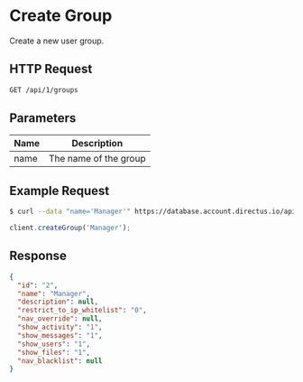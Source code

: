 # Create Group

Create a new user group.

## HTTP Request

```bash
GET /api/1/groups
```

## Parameters

Name | Description
---- | ------------
name | The name of the group

## Example Request

```bash
$ curl --data "name='Manager'" https://database.account.directus.io/api/1/groups
```

```javascript
client.createGroup('Manager');
```

## Response
```json
{
  "id": "2",
  "name": "Manager",
  "description": null,
  "restrict_to_ip_whitelist": "0",
  "nav_override": null,
  "show_activity": "1",
  "show_messages": "1",
  "show_users": "1",
  "show_files": "1",
  "nav_blacklist": null
}
```
